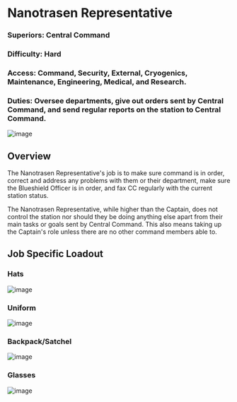 # Nanotrasen Representative
### Superiors: Central Command
### Difficulty: Hard
### Access: Command, Security, External, Cryogenics, Maintenance, Engineering, Medical, and Research.
### Duties: Oversee departments, give out orders sent by Central Command, and send regular reports on the station to Central Command.
![image](https://github.com/user-attachments/assets/94205237-a1d0-4832-8211-2d8bf262f795)

## Overview
The Nanotrasen Representative's job is to make sure command is in order, correct and address any problems with them or their department, make sure the Blueshield Officer is in order, and fax CC regularly with the current station status. 

The Nanotrasen Representative, while higher than the Captain, does not control the station nor should they be doing anything else apart from their main tasks or goals sent by Central Command. This also means taking up the Captain's role unless there are no other command members able to.

## Job Specific Loadout

### Hats
![image](https://github.com/user-attachments/assets/2c06a239-1554-450e-a2c7-791ff82a5693)

### Uniform
![image](https://github.com/user-attachments/assets/32d6bacc-f451-4043-a6b9-4829e63b8072)

### Backpack/Satchel
![image](https://github.com/user-attachments/assets/8394e54e-5b3b-45a5-bcf3-ec7351616057)

### Glasses
![image](https://github.com/user-attachments/assets/6953e052-bb31-4f7a-88b0-4a2cf2f93460)
